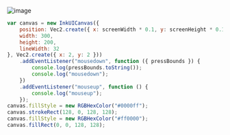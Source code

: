 ![image](https://github.com/Qck320923/Core-API/assets/152294811/799c29e5-8926-42e2-a86e-ec19005cc652)
```javascript
var canvas = new InkUICanvas({
    position: Vec2.create({ x: screenWidth * 0.1, y: screenHeight * 0.1 }),
    width: 300,
    height: 200,
    lineWidth: 32
}, Vec2.create({ x: 2, y: 2 }))
    .addEventListener("mousedown", function ({ pressBounds }) {
        console.log(pressBounds.toString());
        console.log("mousedown");
    })
    .addEventListener("mouseup", function () {
        console.log("mouseup");
    });
canvas.fillStyle = new RGBHexColor("#0000ff");
canvas.strokeRect(128, 0, 128, 128);
canvas.fillStyle = new RGBHexColor("#ff0000");
canvas.fillRect(0, 0, 128, 128);
```
